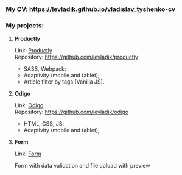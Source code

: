 ### My CV: https://levladik.github.io/vladislav_tyshenko-cv

### My projects:

1. **Productly**
	
	Link: <a href="https://levladik.github.io/productly/" target="blank">Productly</a>    
	Repository: https://github.com/levladik/productly
	- SASS, Webpack;
	- Adaptivity (mobile and tablet);
	- Article filter by tags (Vanilla JS).

2. **Odigo**

	Link: <a href="https://levladik.github.io/odigo/" target="blank">Odigo</a>  
	Repository: https://github.com/levladik/odigo

 	- HTML, CSS, JS;
	- Adaptivity (mobile and tablet);

3. **Form**

	Link: <a href="https://levladik.github.io/practice-1/" target="blank">Form</a>  
	
	Form with data validation and file upload with preview
